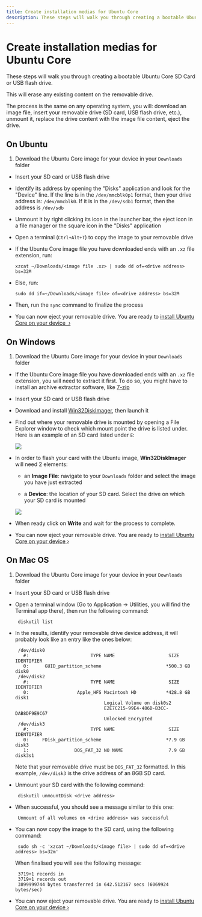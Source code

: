 ```yaml
---
title: Create installation medias for Ubuntu Core
description: These steps will walk you through creating a bootable Ubuntu Core SD card or USB flash drive.
---
```


# Create installation medias for Ubuntu Core

These steps will walk you through creating a bootable Ubuntu Core SD Card or USB flash drive.

This will erase any existing content on the removable drive.

The process is the same on any operating system, you will: download an image file, insert your removable drive (SD card, USB flash drive, etc.), unmount it, replace the drive content with the image file content, eject the drive.

## On Ubuntu

 1. Download the Ubuntu Core image for your device in your `Downloads` folder

 * Insert your SD card or USB flash drive

 * Identify its address by opening the "Disks" application and look for the "Device" line. If the line is in the `/dev/mmcblk0p1` format, then your drive address is: `/dev/mmcblk0`. If it is in the `/dev/sdb1` format, then the address is `/dev/sdb`

 * Unmount it by right clicking its icon in the launcher bar, the eject icon in a file manager or the square icon in the "Disks" application

 * Open a terminal (`Ctrl+Alt+T`) to copy the image to your removable drive

  * If the Ubuntu Core image file you have downloaded ends with an `.xz` file extension, run:

        xzcat ~/Downloads/<image file .xz> | sudo dd of=<drive address> bs=32M

  * Else, run:

        sudo dd if=~/Downloads/<image file> of=<drive address> bs=32M

 * Then, run the `sync` command to finalize the process

 * You can now eject your removable drive. You are ready to [install Ubuntu Core on your device &nbsp;&rsaquo;](/core/get-started)

## On Windows

 1. Download the Ubuntu Core image for your device in your `Downloads` folder

 * If the Ubuntu Core image file you have downloaded ends with an `.xz` file extension, you will need to extract it first. To do so, you might have to install an archive extractor software, like [7-zip](http://www.7-zip.org/)

 * Insert your SD card or USB flash drive

 * Download and install [Win32DiskImager](http://sourceforge.net/projects/win32diskimager/files/latest/download), then launch it

 * Find out where your removable drive is mounted by opening a File Explorer window to check which mount point the drive is listed under. Here is an example of an SD card listed under `E`:

    ![](http://i.imgur.com/QXLkLsa.png)

 * In order to flash your card with the Ubuntu image, **Win32DiskImager** will
need 2 elements:

    * an **Image File**: navigate to your `Downloads` folder and select the image you have just extracted

    * a **Device**: the location of your SD card. Select the drive on which your SD card is mounted

    ![](http://i.imgur.com/ebeQHKT.png)

 * When ready click on **Write** and wait for the process to complete.

 * You can now eject your removable drive. You are ready to [install Ubuntu Core on your device&nbsp;&rsaquo;](/core/get-started)

## On Mac OS

 1. Download the Ubuntu Core image for your device in your `Downloads` folder

  * Insert your SD card or USB flash drive

 * Open a terminal window (Go to Application -> Utilities, you will find the
Terminal app there), then run the following command:

        diskutil list

 * In the results, identify your removable drive device address, it will probably look like an entry like the ones below:

        /dev/disk0
          #:                       TYPE NAME                    SIZE       IDENTIFIER
          0:      GUID_partition_scheme                        *500.3 GB   disk0
        /dev/disk2
          #:                       TYPE NAME                    SIZE       IDENTIFIER
          0:                  Apple_HFS Macintosh HD           *428.8 GB   disk1
                                        Logical Volume on disk0s2
                                        E2E7C215-99E4-486D-B3CC-DAB8DF9E9C67
                                        Unlocked Encrypted
        /dev/disk3
          #:                       TYPE NAME                    SIZE       IDENTIFIER
          0:     FDisk_partition_scheme                        *7.9 GB     disk3
          1:                 DOS_FAT_32 NO NAME                 7.9 GB     disk3s1

    Note that your removable drive must be `DOS_FAT_32` formatted. In this example, `/dev/disk3` is the drive address of an 8GB SD card.

 * Unmount your SD card with the following command:

        diskutil unmountDisk <drive address>

 * When successful, you should see a message similar to this one:

        Unmount of all volumes on <drive address> was successful

 * You can now copy the image to the SD card, using the following command:

        sudo sh -c 'xzcat ~/Downloads/<image file> | sudo dd of=<drive address> bs=32m'

      When finalised you will see the following message:

        3719+1 records in
        3719+1 records out
        3899999744 bytes transferred in 642.512167 secs (6069924 bytes/sec)

 * You can now eject your removable drive. You are ready to [install Ubuntu Core on your device&nbsp;&rsaquo;](/core/get-started)
